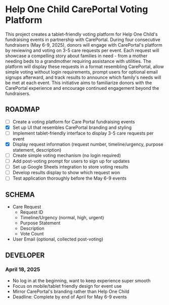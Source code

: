 # Help One Child CarePortal Voting Platform

This project creates a tablet-friendly voting platform for Help One Child's fundraising events in partnership with CarePortal. During four consecutive fundraisers (May 6-9, 2025), donors will engage with CarePortal's platform by reviewing and voting on 3-5 care requests per event. Each request will showcase a compelling story about families in need - from a mother needing beds to a grandmother requiring assistance with utilities. The platform will display these requests in a format resembling CarePortal, allow simple voting without login requirements, prompt users for optional email signups afterward, and track results to announce which family's needs will be met at each event. This initiative aims to familiarize donors with the CarePortal experience and encourage continued engagement beyond the fundraisers.

## ROADMAP
- [ ] Create a voting platform for Care Portal fundraising events
- [X] Set up UI that resembles CarePortal branding and styling
- [ ] Implement tablet-friendly interface to display 3-5 care requests per event
- [X] Display request information (request number, timeline/urgency, purpose statement, description)
- [ ] Create simple voting mechanism (no login required)
- [ ] Add post-voting prompt for users to sign up for updates
- [ ] Set up Google Sheets integration to store voting results
- [ ] Develop results display to show which request won
- [ ] Test application thoroughly before the May 6-9 events

## SCHEMA
- Care Request
  - Request ID
  - Timeline/Urgency (normal, high, urgent)
  - Purpose Statement
  - Description
  - Vote Count
- User Email (optional, collected post-voting)

## DEVELOPER
### April 18, 2025
- No log in at the beginning, want to keep experience super smooth
- Focus on mobile/tablet friendly design for event use
- Mirror CarePortal's branding rather than Help One Child
- Deadline: Complete by end of April for May 6-9 events
